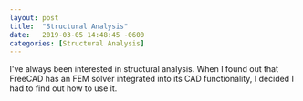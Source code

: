 ```yaml
---
layout: post
title:  "Structural Analysis"
date:   2019-03-05 14:48:45 -0600
categories: [Structural Analysis]
---
```


I've always been interested in structural analysis. When I found out that FreeCAD has an FEM solver integrated into its CAD functionality, I decided I had to find out how to use it.   

